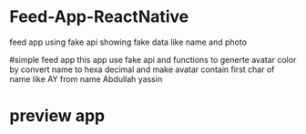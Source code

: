 # Feed-App-ReactNative
feed app using fake api showing fake data like name and photo

#simple feed app 
this app use fake api and functions to generte avatar color by convert name to hexa decimal and make avatar contain first char of name like AY from name Abdullah yassin

# preview app
